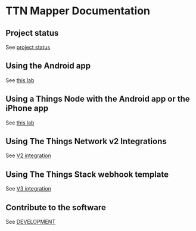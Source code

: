 # TTN Mapper Documentation

## Project status
See [project status](PROJECT_STATUS.md)

## Using the Android app
See [this lab](https://www.thethingsnetwork.org/labs/story/using-ttnmapper-on-android)

## Using a Things Node with the Android app or the iPhone app
See [this lab](https://www.thethingsnetwork.org/labs/story/mapping-gateway-coverage-using-a-things-node)

## Using The Things Network v2 Integrations
See [V2 integration](integration/ttn-integration-v2.md)

## Using The Things Stack webhook template
See [V3 integration](integration/tts-integration-v3.md)

## Contribute to the software
See [DEVELOPMENT](DEVELOPMENT.md)
